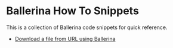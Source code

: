 # Ballerina How To Snippets

This is a collection of Ballerina code snippets for quick reference.

- [Download a file from URL using Ballerina](how_to_snippets/download_file.md)